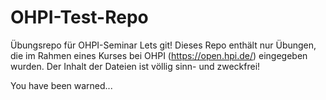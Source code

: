 # OHPI-Test-Repo
Übungsrepo für OHPI-Seminar Lets git!
Dieses Repo enthält nur Übungen, die im Rahmen eines Kurses bei OHPI (https://open.hpi.de/) eingegeben wurden.
Der Inhalt der Dateien ist völlig sinn- und zweckfrei!

You have been warned...
